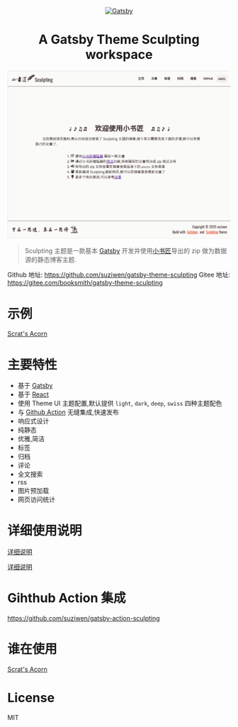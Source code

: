 <p align="center">
  <a href="https://www.gatsbyjs.org">
    <img alt="Gatsby" src="https://www.gatsbyjs.org/monogram.svg" width="60" />
  </a>
</p>
<h1 align="center">
  A Gatsby Theme Sculpting workspace
</h1>

![screenshot](screenshot.png)

> Sculpting 主题是一款基本 [Gatsby](https://www.gatsbyjs.org/) 开发并使用[小书匠](http://markdown.xiaoshujiang.com)导出的 zip 做为数据源的静态博客主题.

Github 地址: https://github.com/suziwen/gatsby-theme-sculpting
Gitee  地址: https://gitee.com/booksmith/gatsby-theme-sculpting

# 示例

[Scrat's Acorn](https://suziwen.github.io/acorns/)

# 主要特性

 - 基于 [Gatsby](https://www.gatsbyjs.org/)
 - 基于 [React](https://reactjs.org/)
 - 使用 Theme UI 主题配置,默认提供 `light`, `dark`, `deep`, `swiss` 四种主题配色
 - 与 [Github Action](https://github.com/features/actions) 无缝集成,快速发布
 - 响应式设计
 - 纯静态
 - 优雅,简洁
 - 标签
 - 归档
 - 评论
 - 全文搜索
 - rss
 - 图片预加载
 - 网页访问统计




# 详细使用说明

[详细说明](theme/README.md)

[详细说明](https://suziwen.github.io/acorns/sculpting/sculpting_theme_introduce)

# Gihthub Action 集成

https://github.com/suziwen/gatsby-action-sculpting

# 谁在使用

[Scrat's Acorn](https://suziwen.github.io/acorns/)

# License

MIT
